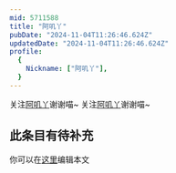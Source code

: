 ```yaml
---
mid: 5711588
title: "阿叽丫"
pubDate: "2024-11-04T11:26:46.624Z"
updatedDate: "2024-11-04T11:26:46.624Z"
profile:
  {
    Nickname: ["阿叽丫"],
  }
---
```


关注[阿叽丫](https://space.bilibili.com/5711588)谢谢喵~ 关注[阿叽丫](https://space.bilibili.com/5711588)谢谢喵~

## 此条目有待补充
你可以在[这里](https://github.com/Yuhanawa/VTuber.ICU-Content/edit/master/v/阿叽丫/index.md)编辑本文
